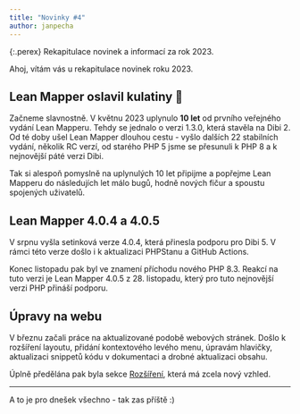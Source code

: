 ```yaml
---
title: "Novinky #4"
author: janpecha
---
```


{:.perex}
Rekapitulace novinek a informací za rok 2023.

Ahoj, vítám vás u rekapitulace novinek roku 2023.


## Lean Mapper oslavil kulatiny 🥳

Začneme slavnostně. V květnu 2023 uplynulo **10 let** od prvního veřejného vydání Lean Mapperu. Tehdy se jednalo o verzi 1.3.0, která stavěla na Dibi 2. Od té doby ušel Lean Mapper dlouhou cestu - vyšlo dalších 22 stabilních vydání, několik RC verzí, od starého PHP 5 jsme se přesunuli k PHP 8 a k nejnovější páté verzi Dibi.

Tak si alespoň pomyslně na uplynulých 10 let připijme a popřejme Lean Mapperu do následujích let málo bugů, hodně nových fičur a spoustu spojených uživatelů.


## Lean Mapper 4.0.4 a 4.0.5

V srpnu vyšla setinková verze 4.0.4, která přinesla podporu pro Dibi 5. V rámci této verze došlo i k aktualizaci PHPStanu a GitHub Actions.

Konec listopadu pak byl ve znamení příchodu nového PHP 8.3. Reakcí na tuto verzi je Lean Mapper 4.0.5 z 28. listopadu, který pro tuto nejnovější verzi PHP přináší podporu.


## Úpravy na webu

V březnu začali práce na aktualizované podobě webových stránek. Došlo k rozšíření layoutu, přidání kontextového levého menu, úpravám hlavičky, aktualizaci snippetů kódu v dokumentaci a drobné aktualizaci obsahu.

Úplně předělána pak byla sekce [Rozšíření](/cs/rozsireni/), která má zcela nový vzhled.



-----

A to je pro dnešek všechno - tak zas příště :)
